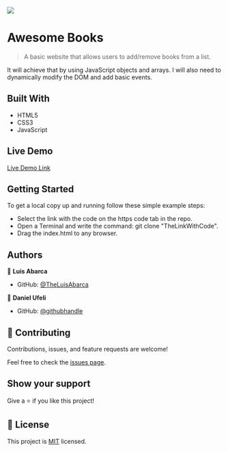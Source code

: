 ![](https://img.shields.io/badge/Microverse-blueviolet)

# Awesome Books

> A basic website that allows users to add/remove books from a list.



It will achieve that by using JavaScript objects and arrays. I will also need to dynamically modify the DOM and add basic events.

## Built With

- HTML5
- CSS3
- JavaScript

## Live Demo

[Live Demo Link](https://livedemo.com)


## Getting Started

To get a local copy up and running follow these simple example steps:

- Select the link with the code on the https code tab in the repo.
- Open a Terminal and write the command: git clone "TheLinkWithCode".
- Drag the index.html to any browser.

## Authors

👤 **Luis Abarca**

- GitHub: [@TheLuisAbarca](https://github.com/TheLuisAbarca)


👤 **Daniel Ufeli**

- GitHub: [@githubhandle](https://github.com/githubhandle)

## 🤝 Contributing

Contributions, issues, and feature requests are welcome!

Feel free to check the [issues page](../../issues/).

## Show your support

Give a ⭐️ if you like this project!

## 📝 License

This project is [MIT](./MIT.md) licensed.
